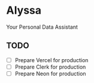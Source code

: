# AIyssa

Your Personal Data Assistant

## TODO

- [ ] Prepare Vercel for production
- [ ] Prepare Clerk for production
- [ ] Prepare Neon for production
